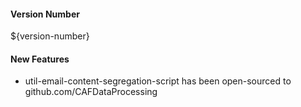 #### Version Number
${version-number}

#### New Features

* util-email-content-segregation-script has been open-sourced to github.com/CAFDataProcessing